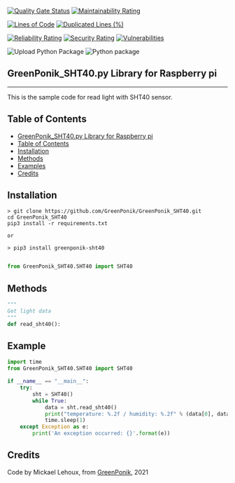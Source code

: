 [![Quality Gate Status](https://sonarcloud.io/api/project_badges/measure?project=GreenPonik_GreenPonik_SHT40&metric=alert_status)](https://sonarcloud.io/dashboard?id=GreenPonik_GreenPonik_SHT40)
[![Maintainability Rating](https://sonarcloud.io/api/project_badges/measure?project=GreenPonik_GreenPonik_SHT40&metric=sqale_rating)](https://sonarcloud.io/dashboard?id=GreenPonik_GreenPonik_SHT40)

[![Lines of Code](https://sonarcloud.io/api/project_badges/measure?project=GreenPonik_GreenPonik_SHT40&metric=ncloc)](https://sonarcloud.io/dashboard?id=GreenPonik_GreenPonik_SHT40)
[![Duplicated Lines (%)](https://sonarcloud.io/api/project_badges/measure?project=GreenPonik_GreenPonik_SHT40&metric=duplicated_lines_density)](https://sonarcloud.io/dashboard?id=GreenPonik_GreenPonik_SHT40)

[![Reliability Rating](https://sonarcloud.io/api/project_badges/measure?project=GreenPonik_GreenPonik_SHT40&metric=reliability_rating)](https://sonarcloud.io/dashboard?id=GreenPonik_GreenPonik_SHT40)
[![Security Rating](https://sonarcloud.io/api/project_badges/measure?project=GreenPonik_GreenPonik_SHT40&metric=security_rating)](https://sonarcloud.io/dashboard?id=GreenPonik_GreenPonik_SHT40)
[![Vulnerabilities](https://sonarcloud.io/api/project_badges/measure?project=GreenPonik_GreenPonik_SHT40&metric=vulnerabilities)](https://sonarcloud.io/dashboard?id=GreenPonik_GreenPonik_SHT40)


![Upload Python Package](https://github.com/GreenPonik/GreenPonik_SHT40/workflows/Upload%20Python%20Package/badge.svg?event=release)
![Python package](https://github.com/GreenPonik/GreenPonik_SHT40/workflows/Python%20package/badge.svg?event=push)


## GreenPonik_SHT40.py Library for Raspberry pi
---------------------------------------------------------
This is the sample code for read light with SHT40 sensor.


## Table of Contents

- [GreenPonik_SHT40.py Library for Raspberry pi](#GreenPonikSHT40py-library-for-raspberry-pi)
- [Table of Contents](#table-of-contents)
- [Installation](#installation)
- [Methods](#methods)
- [Examples](#examples)
- [Credits](#credits)


## Installation
```shell
> git clone https://github.com/GreenPonik/GreenPonik_SHT40.git
cd GreenPonik_SHT40
pip3 install -r requirements.txt

or 

> pip3 install greenponik-sht40
```
```Python

from GreenPonik_SHT40.SHT40 import SHT40

```

## Methods

```python
"""
Get light data
"""
def read_sht40():

```

## Example
```Python
import time
from GreenPonik_SHT40.SHT40 import SHT40

if __name__ == "__main__":
    try:
        sht = SHT40()
        while True:
            data = sht.read_sht40()
            print("temperature: %.2f / humidity: %.2f" % (data[0], data[1]))
            time.sleep(1)
    except Exception as e:
        print('An exception occurred: {}'.format(e))

```

## Credits
Code by Mickael Lehoux, from [GreenPonik](https://www.greenponik.com), 2021
